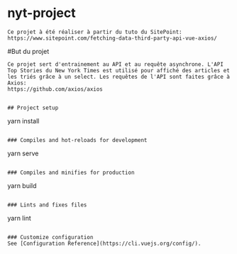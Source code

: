 # nyt-project
```
Ce projet à été réaliser à partir du tuto du SitePoint:
https://www.sitepoint.com/fetching-data-third-party-api-vue-axios/
```
#But du projet

```
Ce projet sert d'entrainement au API et au requête asynchrone. L'API Top Stories du New York Times est utilisé pour affiché des articles et les triés grâce à un select. Les requêtes de l'API sont faites grâce à Axios:
https://github.com/axios/axios


## Project setup
```
yarn install
```

### Compiles and hot-reloads for development
```
yarn serve
```

### Compiles and minifies for production
```
yarn build
```

### Lints and fixes files
```
yarn lint
```

### Customize configuration
See [Configuration Reference](https://cli.vuejs.org/config/).
